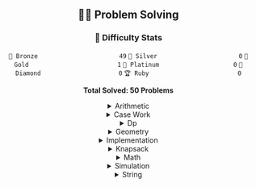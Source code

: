 <div align="center">


## 🏃‍♂️ Problem Solving
### 🏅 Difficulty Stats
<div align="center">

`🥉 Bronze                      ` `49`
`🥈 Silver                      ` `0`
`🥇 Gold                        ` `1`
`💎 Platinum                    ` `0`
`👑 Diamond                     ` `0`
`🏆 Ruby                        ` `0`

**Total Solved: 50 Problems**
</div>

<details>
<summary>Arithmetic</summary>

<div align="center">

🥉 [A+B (BOJ 1000)](CodingTestProject/1000/1000.cpp)

🥉 [A-B (BOJ 1001)](CodingTestProject/1001/1001.cpp)

🥉 [A/B (BOJ 1008)](CodingTestProject/1008/1008.cpp)

🥉 [나머지 (BOJ 10430)](CodingTestProject/10430/10430.cpp)

🥉 [사칙연산 (BOJ 10869)](CodingTestProject/10869/10869.cpp)

🥉 [A+B - 3 (BOJ 10950)](CodingTestProject/10950/10950.cpp)

🥉 [A+B - 4 (BOJ 10951)](CodingTestProject/10951/10951.cpp)

🥉 [A+B - 5 (BOJ 10952)](CodingTestProject/10952/10952.cpp)

🥉 [A×B (BOJ 10998)](CodingTestProject/10998/10998.cpp)

🥉 [A+B - 7 (BOJ 11021)](CodingTestProject/11021/11021.cpp)

🥉 [A+B - 8 (BOJ 11022)](CodingTestProject/11022/11022.cpp)

🥉 [꼬마 정민 (BOJ 11382)](CodingTestProject/11382/11382.cpp)

🥉 [평균 (BOJ 1546)](CodingTestProject/1546/1546.cpp)

🥉 [빠른 A+B (BOJ 15552)](CodingTestProject/15552/15552.cpp)

🥉 [1998년생인 내가 태국에서는 2541년생?! (BOJ 18108)](CodingTestProject/18108/18108.cpp)

🥉 [주사위 세개 (BOJ 2480)](CodingTestProject/2480/2480.cpp)

🥉 [오븐 시계 (BOJ 2525)](CodingTestProject/2525/2525.cpp)

🥉 [영수증 (BOJ 25304)](CodingTestProject/25304/25304.cpp)

🥉 [곱셈 (BOJ 2588)](CodingTestProject/2588/2588.cpp)

🥉 [윤년 (BOJ 2753)](CodingTestProject/2753/2753.cpp)

🥉 [알람 시계 (BOJ 2884)](CodingTestProject/2884/2884.cpp)

🥉 [나머지 (BOJ 3052)](CodingTestProject/3052/3052.cpp)

</div>
</details>

<details>
<summary>Case Work</summary>

<div align="center">

🥉 [주사위 세개 (BOJ 2480)](CodingTestProject/2480/2480.cpp)

</div>
</details>

<details>
<summary>Dp</summary>

<div align="center">

🥇 [평범한 배낭 (BOJ 12865)](CodingTestProject/12865/12865.cpp)

</div>
</details>

<details>
<summary>Geometry</summary>

<div align="center">

🥉 [사분면 고르기 (BOJ 14681)](CodingTestProject/14681/14681.cpp)

</div>
</details>

<details>
<summary>Implementation</summary>

<div align="center">

🥉 [A+B (BOJ 1000)](CodingTestProject/1000/1000.cpp)

🥉 [A-B (BOJ 1001)](CodingTestProject/1001/1001.cpp)

🥉 [A/B (BOJ 1008)](CodingTestProject/1008/1008.cpp)

🥉 [고양이 (BOJ 10171)](CodingTestProject/10171/10171.cpp)

🥉 [개 (BOJ 10172)](CodingTestProject/10172/10172.cpp)

🥉 [나머지 (BOJ 10430)](CodingTestProject/10430/10430.cpp)

🥉 [개수 세기 (BOJ 10807)](CodingTestProject/10807/10807.cpp)

🥉 [알파벳 찾기 (BOJ 10809)](CodingTestProject/10809/10809.cpp)

🥉 [공 넣기 (BOJ 10810)](CodingTestProject/10810/10810.cpp)

🥉 [바구니 뒤집기 (BOJ 10811)](CodingTestProject/10811/10811.cpp)

🥉 [공 바꾸기 (BOJ 10813)](CodingTestProject/10813/10813.cpp)

🥉 [최소, 최대 (BOJ 10818)](CodingTestProject/10818/10818.cpp)

🥉 [사칙연산 (BOJ 10869)](CodingTestProject/10869/10869.cpp)

🥉 [X보다 작은 수 (BOJ 10871)](CodingTestProject/10871/10871.cpp)

🥉 [??! (BOJ 10926)](CodingTestProject/10926/10926.cpp)

🥉 [A+B - 3 (BOJ 10950)](CodingTestProject/10950/10950.cpp)

🥉 [A+B - 4 (BOJ 10951)](CodingTestProject/10951/10951.cpp)

🥉 [A+B - 5 (BOJ 10952)](CodingTestProject/10952/10952.cpp)

🥉 [A×B (BOJ 10998)](CodingTestProject/10998/10998.cpp)

🥉 [A+B - 7 (BOJ 11021)](CodingTestProject/11021/11021.cpp)

🥉 [A+B - 8 (BOJ 11022)](CodingTestProject/11022/11022.cpp)

🥉 [꼬마 정민 (BOJ 11382)](CodingTestProject/11382/11382.cpp)

🥉 [아스키 코드 (BOJ 11654)](CodingTestProject/11654/11654.cpp)

🥉 [숫자의 합 (BOJ 11720)](CodingTestProject/11720/11720.cpp)

🥉 [두 수 비교하기 (BOJ 1330)](CodingTestProject/1330/1330.cpp)

🥉 [사분면 고르기 (BOJ 14681)](CodingTestProject/14681/14681.cpp)

🥉 [빠른 A+B (BOJ 15552)](CodingTestProject/15552/15552.cpp)

🥉 [별 찍기 - 1 (BOJ 2438)](CodingTestProject/2438/2438.cpp)

🥉 [별 찍기 - 2 (BOJ 2439)](CodingTestProject/2439/2439.cpp)

🥉 [주사위 세개 (BOJ 2480)](CodingTestProject/2480/2480.cpp)

🥉 [영수증 (BOJ 25304)](CodingTestProject/25304/25304.cpp)

🥉 [코딩은 체육과목 입니다 (BOJ 25314)](CodingTestProject/25314/25314.cpp)

🥉 [Hello World (BOJ 2557)](CodingTestProject/2557/2557.cpp)

🥉 [최댓값 (BOJ 2562)](CodingTestProject/2562/2562.cpp)

🥉 [문자열 반복 (BOJ 2675)](CodingTestProject/2675/2675.cpp)

🥉 [구구단 (BOJ 2739)](CodingTestProject/2739/2739.cpp)

🥉 [단어 길이 재기 (BOJ 2743)](CodingTestProject/2743/2743.cpp)

🥉 [윤년 (BOJ 2753)](CodingTestProject/2753/2753.cpp)

🥉 [문자와 문자열 (BOJ 27866)](CodingTestProject/27866/27866.cpp)

🥉 [과제 안 내신 분..? (BOJ 5597)](CodingTestProject/5597/5597.cpp)

🥉 [합 (BOJ 8393)](CodingTestProject/8393/8393.cpp)

🥉 [문자열 (BOJ 9086)](CodingTestProject/9086/9086.cpp)

🥉 [시험 성적 (BOJ 9498)](CodingTestProject/9498/9498.cpp)

</div>
</details>

<details>
<summary>Knapsack</summary>

<div align="center">

🥇 [평범한 배낭 (BOJ 12865)](CodingTestProject/12865/12865.cpp)

</div>
</details>

<details>
<summary>Math</summary>

<div align="center">

🥉 [A+B (BOJ 1000)](CodingTestProject/1000/1000.cpp)

🥉 [A-B (BOJ 1001)](CodingTestProject/1001/1001.cpp)

🥉 [A/B (BOJ 1008)](CodingTestProject/1008/1008.cpp)

🥉 [나머지 (BOJ 10430)](CodingTestProject/10430/10430.cpp)

🥉 [최소, 최대 (BOJ 10818)](CodingTestProject/10818/10818.cpp)

🥉 [사칙연산 (BOJ 10869)](CodingTestProject/10869/10869.cpp)

🥉 [A+B - 3 (BOJ 10950)](CodingTestProject/10950/10950.cpp)

🥉 [A+B - 4 (BOJ 10951)](CodingTestProject/10951/10951.cpp)

🥉 [A+B - 5 (BOJ 10952)](CodingTestProject/10952/10952.cpp)

🥉 [A×B (BOJ 10998)](CodingTestProject/10998/10998.cpp)

🥉 [A+B - 7 (BOJ 11021)](CodingTestProject/11021/11021.cpp)

🥉 [A+B - 8 (BOJ 11022)](CodingTestProject/11022/11022.cpp)

🥉 [꼬마 정민 (BOJ 11382)](CodingTestProject/11382/11382.cpp)

🥉 [숫자의 합 (BOJ 11720)](CodingTestProject/11720/11720.cpp)

🥉 [평균 (BOJ 1546)](CodingTestProject/1546/1546.cpp)

🥉 [빠른 A+B (BOJ 15552)](CodingTestProject/15552/15552.cpp)

🥉 [1998년생인 내가 태국에서는 2541년생?! (BOJ 18108)](CodingTestProject/18108/18108.cpp)

🥉 [주사위 세개 (BOJ 2480)](CodingTestProject/2480/2480.cpp)

🥉 [오븐 시계 (BOJ 2525)](CodingTestProject/2525/2525.cpp)

🥉 [영수증 (BOJ 25304)](CodingTestProject/25304/25304.cpp)

🥉 [곱셈 (BOJ 2588)](CodingTestProject/2588/2588.cpp)

🥉 [구구단 (BOJ 2739)](CodingTestProject/2739/2739.cpp)

🥉 [윤년 (BOJ 2753)](CodingTestProject/2753/2753.cpp)

🥉 [알람 시계 (BOJ 2884)](CodingTestProject/2884/2884.cpp)

🥉 [나머지 (BOJ 3052)](CodingTestProject/3052/3052.cpp)

🥉 [합 (BOJ 8393)](CodingTestProject/8393/8393.cpp)

</div>
</details>

<details>
<summary>Simulation</summary>

<div align="center">

🥉 [공 넣기 (BOJ 10810)](CodingTestProject/10810/10810.cpp)

🥉 [바구니 뒤집기 (BOJ 10811)](CodingTestProject/10811/10811.cpp)

🥉 [공 바꾸기 (BOJ 10813)](CodingTestProject/10813/10813.cpp)

</div>
</details>

<details>
<summary>String</summary>

<div align="center">

🥉 [알파벳 찾기 (BOJ 10809)](CodingTestProject/10809/10809.cpp)

🥉 [숫자의 합 (BOJ 11720)](CodingTestProject/11720/11720.cpp)

🥉 [문자열 반복 (BOJ 2675)](CodingTestProject/2675/2675.cpp)

🥉 [단어 길이 재기 (BOJ 2743)](CodingTestProject/2743/2743.cpp)

🥉 [문자와 문자열 (BOJ 27866)](CodingTestProject/27866/27866.cpp)

🥉 [문자열 (BOJ 9086)](CodingTestProject/9086/9086.cpp)

</div>
</details>

</div>